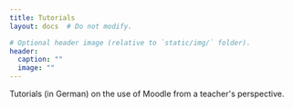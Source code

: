 ```yaml
---
title: Tutorials
layout: docs  # Do not modify.

# Optional header image (relative to `static/img/` folder).
header:
  caption: ""
  image: ""
---
```


Tutorials (in German) on the use of Moodle from a teacher's perspective.